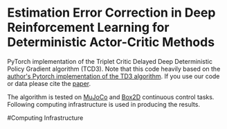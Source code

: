 # Estimation Error Correction in Deep Reinforcement Learning for Deterministic Actor-Critic Methods
PyTorch implementation of the Triplet Critic Delayed Deep Deterministic Policy
Gradient algorithm (TCD3). 
Note that this code heavily based on the [author's Pytorch implementation of the TD3 algorithm](https://github.com/sfujim/TD3). 
If you use our code or data please cite the [paper](https://arxiv.org/abs/2109.10736#).

The algorithm is tested on [MuJoCo](https://gym.openai.com/envs/#mujoco) and [Box2D](https://gym.openai.com/envs/#box2d) continuous control tasks. 
Following computing infrastructure is used in producing the results.

#Computing Infrastructure

